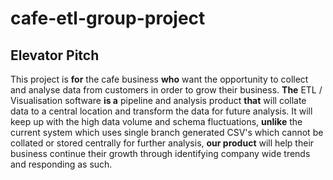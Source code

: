 # cafe-etl-group-project

## Elevator Pitch

This project is **for** the cafe business **who** want the opportunity to collect and analyse data from customers in order to grow their business. **The** ETL / Visualisation software **is a** pipeline and analysis product **that** will collate data to a central location and transform the data for future analysis. It will keep up with the high data volume and schema fluctuations, **unlike** the current system which uses single branch generated CSV's which cannot be collated or stored centrally for further analysis, **our product** will help their business continue their growth through identifying company wide trends and responding as such.
